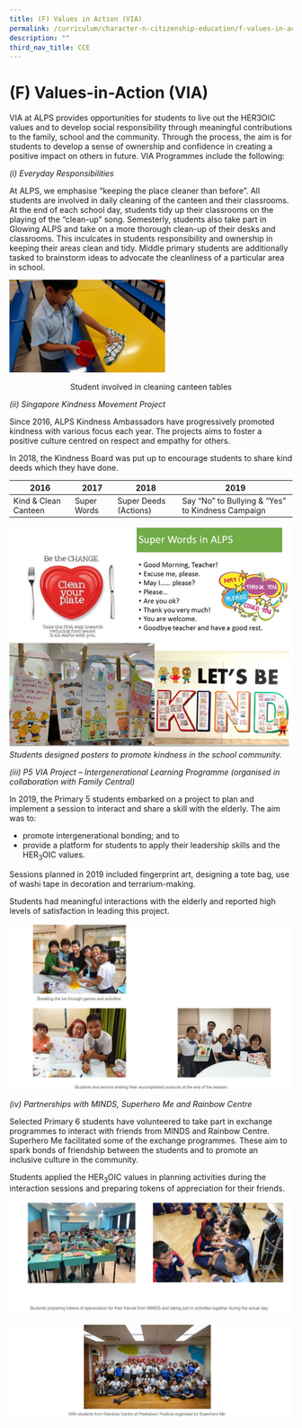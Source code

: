 ```yaml
---
title: (F) Values in Action (VIA)
permalink: /curriculum/character-n-citizenship-education/f-values-in-action-via/
description: ""
third_nav_title: CCE
---
```

# **(F) Values-in-Action (VIA)**

VIA at ALPS provides opportunities for students to live out the HER3OIC values and to develop social responsibility through meaningful contributions to the family, school and the community. Through the process, the aim is for students to develop a sense of ownership and confidence in creating a positive impact on others in future. VIA Programmes include the following: 

_(i) Everyday Responsibilities_ 

At ALPS, we emphasise “keeping the place cleaner than before”. All students are involved in daily cleaning of the canteen and their classrooms. At the end of each school day, students tidy up their classrooms on the playing of the “clean-up” song. Semesterly, students also take part in Glowing ALPS and take on a more thorough clean-up of their desks and classrooms. This inculcates in students responsibility and ownership in keeping their areas clean and tidy. Middle primary students are additionally tasked to brainstorm ideas to advocate the cleanliness of a particular area in school.

<img src="/images/Picture12.png" 
     style="width:55%">
<center> Student involved in cleaning canteen tables </center>

_(ii) Singapore Kindness Movement Project_ 

Since 2016, ALPS Kindness Ambassadors have progressively promoted kindness with various focus each year. The projects aims to foster a positive culture centred on respect and empathy for others. 

In 2018, the Kindness Board was put up to encourage students to share kind deeds which they have done.

| 2016 	| 2017 	| 2018 	| 2019 	|
| ---	| ---	| ---	| ---	|
| Kind & Clean Canteen 	| Super Words 	| Super Deeds (Actions) 	| Say “No” to Bullying & “Yes” to Kindness Campaign  	|


![](/images/VIA%201.jpg)
*Students designed posters to promote kindness in the school community.*


_(iii) P5 VIA Project – Intergenerational Learning Programme (organised in collaboration with Family Central)_

In 2019, the Primary 5 students embarked on a project to plan and implement a session to interact and share a skill with the elderly. The aim was to:

*   promote intergenerational bonding; and to
*   provide a platform for students to apply their leadership skills and the HER<sub>3</sub>OIC values. 

Sessions planned in 2019 included fingerprint art, designing a tote bag, use of washi tape in decoration and terrarium-making. 

Students had meaningful interactions with the elderly and reported high levels of satisfaction in leading this project.

![](/images/VIA%202.jpg)

_(iv) Partnerships with MINDS, Superhero Me and Rainbow Centre_ 

Selected Primary 6 students have volunteered to take part in exchange programmes to interact with friends from MINDS and Rainbow Centre. Superhero Me facilitated some of the exchange programmes. These aim to spark bonds of friendship between the students and to promote an inclusive culture in the community. 

Students applied the HER<sub>3</sub>OIC values in planning activities during the interaction sessions and preparing tokens of appreciation for their friends.

![](/images/VIA%203.jpg)

![](/images/VIA%204.jpg)